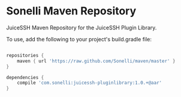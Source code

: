 Sonelli Maven Repository
=====

JuiceSSH Maven Repository for the JuiceSSH Plugin Library.

To use, add the following to your project's build.gradle file:

```gradle

repositories {
    maven { url 'https://raw.github.com/Sonelli/maven/master' }
}

dependencies {
    compile 'com.sonelli:juicessh-pluginlibrary:1.0.+@aar'
}

```
